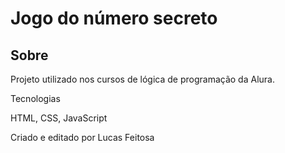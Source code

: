 <h1>Jogo do número secreto </h1>

<h2>Sobre</h2>
<p>Projeto utilizado nos cursos de lógica de programação da Alura.</p>

Tecnologias
<div>HTML, CSS, JavaScript</div>

Criado e editado por Lucas Feitosa
